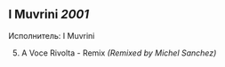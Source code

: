 ## I Muvrini *2001*

Исполнитель: I Muvrini

5. А Voce Rivolta - Remix *(Remixed by Michel Sanchez)*
